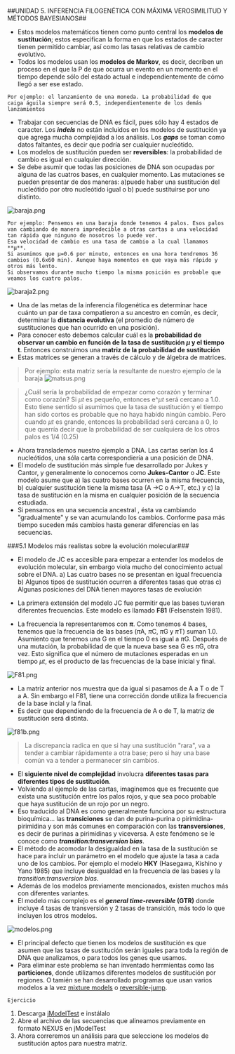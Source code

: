 ##UNIDAD 5. INFERENCIA FILOGENÉTICA CON MÁXIMA VEROSIMILITUD Y MÉTODOS BAYESIANOS##

- Estos modelos matemáticos tienen como punto central los **modelos de sustitución**; estos especifican la forma en que los estados de caracter tienen permitido cambiar, así como las tasas relativas de cambio evolutivo.
- Todos los modelos usan los **modelos de Markov**, es decir, decriben un proceso en el que la P de que ocurra un evento en un momento en el tiempo depende sólo del estado actual e independientemente de cómo llegó a ser ese estado.
 

 ``` 
Por ejemplo: el lanzamiento de una moneda. La probabilidad de que caiga águila siempre será 0.5, independientemente de los demás lanzamientos
```
- Trabajar con secuencias de DNA es fácil, pues sólo hay 4 estados de caracter. Los ***indels*** no están incluidos en los modelos de sustitución ya que agrega mucha complejidad a los análisis. Los ***gaps*** se toman como datos faltantes, es decir que podría ser cualquier nucleótido.
- Los modelos de sustitución pueden ser **reversibles**: la probabilidad de cambio es igual en cualquier dirección.
- Se debe asumir que todas las posiciones de DNA son ocupadas por alguna de las cuatros bases, en cualquier momento. Las mutaciones se pueden presentar de dos maneras: a)puede haber una sustitución del nucleótido por otro nucleótido igual o b) puede sustituirse por uno distinto.

![baraja.png](baraja.png)

 ``` 
Por ejemplo: Pensemos en una baraja donde tenemos 4 palos. Esos palos van cambiando de manera impredecible a otras cartas a una velocidad tan rápida que ninguno de nosotros lo puede ver. 
Esa velocidad de cambio es una tasa de cambio a la cual llamamos  **μ**.
Si asumimos que μ=0.6 por minuto, entonces en una hora tendremos 36 cambios (0.6x60 min). Aunque haya momentos en que vaya más rápido y otros más lento.
Si observamos durante mucho tiempo la misma posición es probable que veamos los cuatro palos.
```
![baraja2.png](baraja2.png)

- Una de las metas de la inferencia filogenética es determinar hace cuánto un par de taxa compatieron a su ancestro en común, es decir, determinar la **distancia evolutiva** (el promedio de número de sustituciones que han ocurrido en una posición).
- Para conocer esto debemos calcular cuál es la **probabilidad de observar un cambio en función de la tasa de sustitución *μ* y el tiempo t**. Entonces construimos una **matriz de la probabilidad de sustitución**
- Estas matrices se generan a través de cálculo y de álgebra de matrices.

>Por ejemplo: esta matriz sería la resultante de nuestro ejemplo de la baraja
![matsus.png](matsus.png)

>¿Cuál sería la probabilidad de empezar como corazón y terminar como corazón?
Si *μt* es pequeño, entonces e^*μt* será cercano a 1.0. Esto tiene sentido si asumimos que la tasa de sustitución y el tiempo han sido cortos es probable que no haya habido ningún cambio.
Pero cuando *μt* es grande, entonces la probabilidad será cercana a 0, lo que querría decir que la probabilidad de ser cualquiera de los otros palos es 1/4 (0.25)

- Ahora translademos nuestro ejemplo a DNA. Las cartas serían los 4 nucleótidos, una sóla carta correspondiería a una posición de DNA.
- El modelo de sustitución más simple fue desarrollado por Jukes y Cantor, y generalmente lo conocemos como **Jukes-Cantor** o **JC**. Este modelo asume que a) las cuatro bases ocurren en la misma frecuencia, b) cualquier sustitución tiene la misma tasa (A ->C o A->T, etc.) y c) la tasa de sustitución en la misma en cualquier posición de la secuencia estudiada.
- Si pensamos en una secuencia ancestral , ésta va cambiando "gradualmente" y se van acumulando los cambios. Conforme pasa más tiempo suceden más cambios hasta generar diferencias en las secuencias.

###5.1 Modelos más realistas sobre la evolución molecular###

- El modelo de JC es accesible para empezar a entender los modelos de evolución molecular, sin embargo viola mucho del conocimiento actual sobre el DNA.
a) Las cuatro bases no se presentan en igual frecuencia
b) Algunos tipos de sustitución ocurren a diferentes tasas que otras
c) Algunas posiciones del DNA tienen mayores tasas de evolución

- La primera extensión del modelo JC fue permitir que las bases tuvieran diferentes frecuencias. Este modelo es llamado **F81** (Felsenstein 1981). 
- La frecuencia la representaremos con ***π***. Como tenemos 4 bases, tenemos que la frecuencia de las bases (*π*A, *π*C, *π*G y *π*T) suman 1.0. Asumiento que tenemos una G en el tiempo 0 es igual a *π*G. Después de una mutación, la probabilidad de que la nueva base sea G es *π*G, otra vez. Esto significa que el número de mutaciones esperadas en un tiempo *μt*, es el producto de las frecuencias de la base inicial y final.

![F81.png](F81.png)

- La matriz anterior nos muestra que da igual si pasamos de A a T o de T a A.  Sin embargo el F81, tiene una corrección donde utiliza la frecuencia de la base incial y la final.
- Es decir que dependiendo de la frecuencia de A o de T, la matriz de sustitución será distinta.

![f81b.png](f81b.png)

> La discrepancia radica en que si hay una sustitución "rara", va a tender a cambiar rápidamente a otra base; pero si hay una base común va a tender a permanecer sin cambios.


- El **siguiente nivel de complejidad** involucra **diferentes tasas para diferentes tipos de sustitución**.
- Volviendo al ejemplo de las cartas, imaginemos que es frecuente que exista una sustitución entre los palos rojos, y que sea poco probable que haya sustitución de un rojo por un negro.
- Eso traducido al DNA es como generalmente funciona por su estructura bioquímica... las **transiciones** se dan de purina-purina o pirimidina-pirimidina y son más comunes en comparación con las **transversiones**, es decir de purinas a pirimidinas y viceversa. A este fenómeno se le conoce como ***transition:transversion bias***.
- El método de acomodar la desigualdad en la tasa de la sustitución se hace para incluir un parámetro en el modelo que ajuste la tasa a cada uno de los cambios. Por ejemplo el modelo **HKY** (Hasegawa, Kishino y Yano 1985) que incluye desigualdad en la frecuencia de las bases y la *transition:transversion bias*.
- Además de los modelos previamente mencionados, existen muchos más con diferentes variantes.
- El modelo más complejo es el ***general time-reversible* (GTR)** donde incluye 4 tasas de transversión y 2 tasas de transición, más todo lo que incluyen los otros modelos.

 ![modelos.png](modelos.png)

- El principal defecto que tienen los modelos de sustitución es que asumen que las tasas de sustitución serán iguales para toda la región de DNA que analizamos, o para todos los genes que usamos.
- Para eliminar este problema se han inventado herrmientas como las **particiones**, donde utilizamos diferentes modelos de sustitución por regiones. O tamién se han desarrollado programas que usan varios modelos a la vez [mixture models](https://www.researchgate.net/profile/Bernard_Moret/publication/37441572_Reconstructing_phylogenies_from_gene-content_and_gene-order_data/links/0deec532037f454ce9000000.pdf#page=148)  o [reversible-jump](http://www.jstor.org/stable/10.1086/503444?seq=1#page_scan_tab_contents).



``` 
Ejercicio
``` 
1. Descarga [jModelTest](https://github.com/ddarriba/jmodeltest2) e instálalo
2. Abre el archivo de las secuencias que alineamos previamente en formato NEXUS en jModelTest
3. Ahora correremos un análisis para que seleccione los modelos de sustitución aptos para nuestra matriz.
